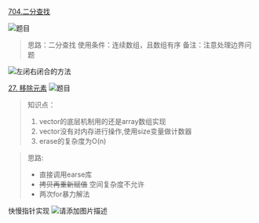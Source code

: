 [704.二分查找](https://leetcode.cn/problems/binary-search/description/)

![题目](https://img-blog.csdnimg.cn/direct/e8f730ddb2864b16b3b099c7352c76ee.png)
> 思路：二分查找
> 使用条件：连续数组，且数组有序
> 备注：注意处理边界问题

![左闭右闭合的方法](https://img-blog.csdnimg.cn/direct/6e0fdc1d1044451598f0a34dc709b6e2.png)

[27. 移除元素](https://leetcode.cn/problems/remove-element/description/)
![题目](https://img-blog.csdnimg.cn/direct/7e77416a782047d28a30ef88a43981c6.png)
>知识点：
> 1. vector的底层机制用的还是array数组实现
> 2. vector没有对内存进行操作,使用size变量做计数器
> 3. erase的复杂度为O(n)

>思路:
>* 直接调用earse库
>* ~~拷贝再重新赋值~~  空间复杂度不允许
>* 两次for暴力解法

快慢指针实现
![请添加图片描述](https://img-blog.csdnimg.cn/direct/8c51bcb358bd46aba23b848896eea58a.png)
